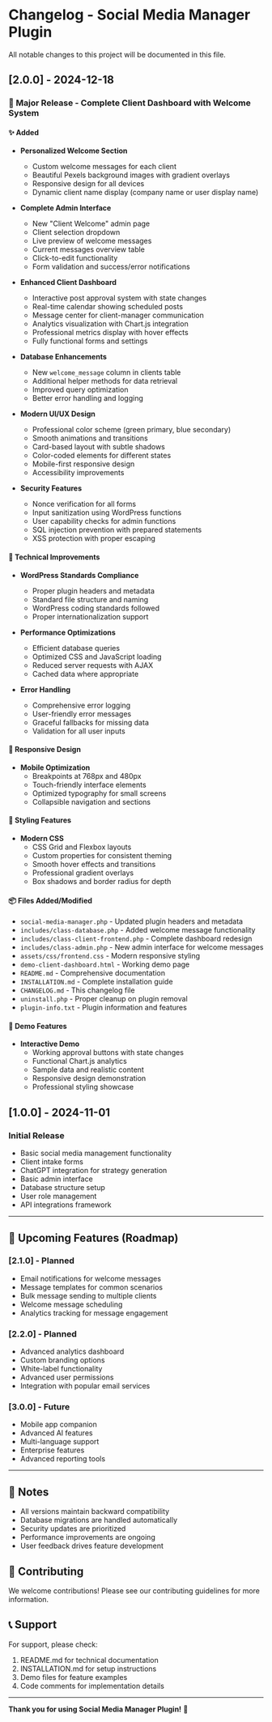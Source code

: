 # Changelog - Social Media Manager Plugin

All notable changes to this project will be documented in this file.

## [2.0.0] - 2024-12-18

### 🎉 Major Release - Complete Client Dashboard with Welcome System

#### ✨ Added
- **Personalized Welcome Section**
  - Custom welcome messages for each client
  - Beautiful Pexels background images with gradient overlays
  - Responsive design for all devices
  - Dynamic client name display (company name or user display name)

- **Complete Admin Interface**
  - New "Client Welcome" admin page
  - Client selection dropdown
  - Live preview of welcome messages
  - Current messages overview table
  - Click-to-edit functionality
  - Form validation and success/error notifications

- **Enhanced Client Dashboard**
  - Interactive post approval system with state changes
  - Real-time calendar showing scheduled posts
  - Message center for client-manager communication
  - Analytics visualization with Chart.js integration
  - Professional metrics display with hover effects
  - Fully functional forms and settings

- **Database Enhancements**
  - New `welcome_message` column in clients table
  - Additional helper methods for data retrieval
  - Improved query optimization
  - Better error handling and logging

- **Modern UI/UX Design**
  - Professional color scheme (green primary, blue secondary)
  - Smooth animations and transitions
  - Card-based layout with subtle shadows
  - Color-coded elements for different states
  - Mobile-first responsive design
  - Accessibility improvements

- **Security Features**
  - Nonce verification for all forms
  - Input sanitization using WordPress functions
  - User capability checks for admin functions
  - SQL injection prevention with prepared statements
  - XSS protection with proper escaping

#### 🔧 Technical Improvements
- **WordPress Standards Compliance**
  - Proper plugin headers and metadata
  - Standard file structure and naming
  - WordPress coding standards followed
  - Proper internationalization support

- **Performance Optimizations**
  - Efficient database queries
  - Optimized CSS and JavaScript loading
  - Reduced server requests with AJAX
  - Cached data where appropriate

- **Error Handling**
  - Comprehensive error logging
  - User-friendly error messages
  - Graceful fallbacks for missing data
  - Validation for all user inputs

#### 📱 Responsive Design
- **Mobile Optimization**
  - Breakpoints at 768px and 480px
  - Touch-friendly interface elements
  - Optimized typography for small screens
  - Collapsible navigation and sections

#### 🎨 Styling Features
- **Modern CSS**
  - CSS Grid and Flexbox layouts
  - Custom properties for consistent theming
  - Smooth hover effects and transitions
  - Professional gradient overlays
  - Box shadows and border radius for depth

#### 📦 Files Added/Modified
- `social-media-manager.php` - Updated plugin headers and metadata
- `includes/class-database.php` - Added welcome message functionality
- `includes/class-client-frontend.php` - Complete dashboard redesign
- `includes/class-admin.php` - New admin interface for welcome messages
- `assets/css/frontend.css` - Modern responsive styling
- `demo-client-dashboard.html` - Working demo page
- `README.md` - Comprehensive documentation
- `INSTALLATION.md` - Complete installation guide
- `CHANGELOG.md` - This changelog file
- `uninstall.php` - Proper cleanup on plugin removal
- `plugin-info.txt` - Plugin information and features

#### 🚀 Demo Features
- **Interactive Demo**
  - Working approval buttons with state changes
  - Functional Chart.js analytics
  - Sample data and realistic content
  - Responsive design demonstration
  - Professional styling showcase

## [1.0.0] - 2024-11-01

### Initial Release
- Basic social media management functionality
- Client intake forms
- ChatGPT integration for strategy generation
- Basic admin interface
- Database structure setup
- User role management
- API integrations framework

---

## 🎯 Upcoming Features (Roadmap)

### [2.1.0] - Planned
- Email notifications for welcome messages
- Message templates for common scenarios
- Bulk message sending to multiple clients
- Welcome message scheduling
- Analytics tracking for message engagement

### [2.2.0] - Planned
- Advanced analytics dashboard
- Custom branding options
- White-label functionality
- Advanced user permissions
- Integration with popular email services

### [3.0.0] - Future
- Mobile app companion
- Advanced AI features
- Multi-language support
- Enterprise features
- Advanced reporting tools

---

## 📝 Notes

- All versions maintain backward compatibility
- Database migrations are handled automatically
- Security updates are prioritized
- Performance improvements are ongoing
- User feedback drives feature development

## 🤝 Contributing

We welcome contributions! Please see our contributing guidelines for more information.

## 📞 Support

For support, please check:
1. README.md for technical documentation
2. INSTALLATION.md for setup instructions
3. Demo files for feature examples
4. Code comments for implementation details

---

**Thank you for using Social Media Manager Plugin!** 🚀
